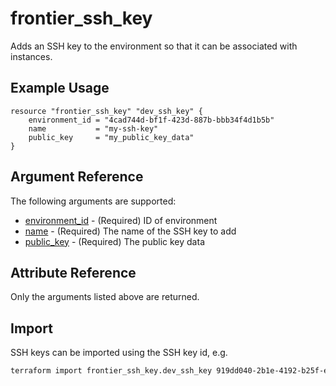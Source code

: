 # frontier_ssh_key

Adds an SSH key to the environment so that it can be associated with instances.

## Example Usage

```hcl
resource "frontier_ssh_key" "dev_ssh_key" {
    environment_id = "4cad744d-bf1f-423d-887b-bbb34f4d1b5b"
    name           = "my-ssh-key"
    public_key     = "my_public_key_data"
}
```

## Argument Reference

The following arguments are supported:

- [environment_id](#environment_id) - (Required) ID of environment
- [name](#name) - (Required) The name of the SSH key to add
- [public_key](#public_key) - (Required) The public key data

## Attribute Reference

Only the arguments listed above are returned.

## Import

SSH keys can be imported using the SSH key id, e.g.

```bash
terraform import frontier_ssh_key.dev_ssh_key 919dd040-2b1e-4192-b25f-e3b8beca96e1
```
